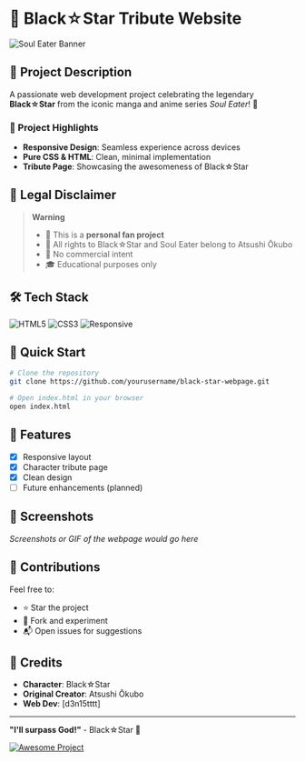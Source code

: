 # 🌟 Black☆Star Tribute Website

![Soul Eater Banner](https://img.shields.io/badge/Soul%20Eater-Black%E2%98%86Star-red?style=for-the-badge&logo=data:image/png;base64,iVBORw0KGgoAAAANSUhEUgAAAAEAAAABCAYAAAAfFcSJAAAACklEQVR4nGMAAQAABQABDQottAAAAABJRU5ErkJggg==)

## 📖 Project Description

A passionate web development project celebrating the legendary **Black☆Star** from the iconic manga and anime series *Soul Eater*! 🥷

### 🎯 Project Highlights

- **Responsive Design**: Seamless experience across devices
- **Pure CSS & HTML**: Clean, minimal implementation
- **Tribute Page**: Showcasing the awesomeness of Black☆Star

## 🚨 Legal Disclaimer

> **Warning**
> - 📝 This is a **personal fan project**
> - 💼 All rights to Black☆Star and Soul Eater belong to Atsushi Ōkubo
> - 🚫 No commercial intent
> - 🎓 Educational purposes only

## 🛠 Tech Stack

![HTML5](https://img.shields.io/badge/HTML5-E34F26?style=for-the-badge&logo=html5&logoColor=white)
![CSS3](https://img.shields.io/badge/CSS3-1572B6?style=for-the-badge&logo=css3&logoColor=white)
![Responsive](https://img.shields.io/badge/Responsive-Design-blueviolet?style=for-the-badge)

## 🚀 Quick Start

```bash
# Clone the repository
git clone https://github.com/yourusername/black-star-webpage.git

# Open index.html in your browser
open index.html
```

## 🌈 Features

- [x] Responsive layout
- [x] Character tribute page
- [x] Clean design
- [ ] Future enhancements (planned)

## 📸 Screenshots

*Screenshots or GIF of the webpage would go here*

## 🤝 Contributions

Feel free to:
- ⭐ Star the project
- 🍴 Fork and experiment
- 📬 Open issues for suggestions

## 🙏 Credits

- **Character**: Black☆Star
- **Original Creator**: Atsushi Ōkubo
- **Web Dev**: [d3n15tttt]

---

**"I'll surpass God!"** - Black☆Star 🌟

[![Awesome Project](https://img.shields.io/badge/Awesome-Project-fc0?style=for-the-badge)](https://github.com/d3n15tttt)